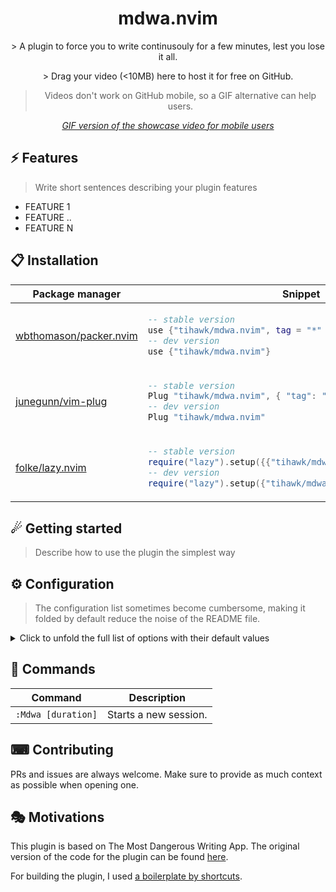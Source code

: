 <p align="center">
  <h1 align="center">mdwa.nvim</h2>
</p>

<p align="center">
    > A plugin to force you to write continusouly for a few minutes, lest you lose it all.
</p>

<div align="center">
    > Drag your video (<10MB) here to host it for free on GitHub.
</div>

<div align="center">

> Videos don't work on GitHub mobile, so a GIF alternative can help users.

_[GIF version of the showcase video for mobile users](SHOWCASE_GIF_LINK)_

</div>

## ⚡️ Features

> Write short sentences describing your plugin features

- FEATURE 1
- FEATURE ..
- FEATURE N

## 📋 Installation

<div align="center">
<table>
<thead>
<tr>
<th>Package manager</th>
<th>Snippet</th>
</tr>
</thead>
<tbody>
<tr>
<td>

[wbthomason/packer.nvim](https://github.com/wbthomason/packer.nvim)

</td>
<td>

```lua
-- stable version
use {"tihawk/mdwa.nvim", tag = "*" }
-- dev version
use {"tihawk/mdwa.nvim"}
```

</td>
</tr>
<tr>
<td>

[junegunn/vim-plug](https://github.com/junegunn/vim-plug)

</td>
<td>

```lua
-- stable version
Plug "tihawk/mdwa.nvim", { "tag": "*" }
-- dev version
Plug "tihawk/mdwa.nvim"
```

</td>
</tr>
<tr>
<td>

[folke/lazy.nvim](https://github.com/folke/lazy.nvim)

</td>
<td>

```lua
-- stable version
require("lazy").setup({{"tihawk/mdwa.nvim", version = "*"}})
-- dev version
require("lazy").setup({"tihawk/mdwa.nvim"})
```

</td>
</tr>
</tbody>
</table>
</div>

## ☄ Getting started

> Describe how to use the plugin the simplest way

## ⚙ Configuration

> The configuration list sometimes become cumbersome, making it folded by default reduce the noise of the README file.

<details>
<summary>Click to unfold the full list of options with their default values</summary>

> **Note**: The options are also available in Neovim by calling `:h mdwa.options`

```lua
require("mdwa").setup({
  debug = false,
  default_duration = 180, -- 3 minutes in seconds.
  max_inactivity = 5, -- 5 seconds of inactivity equals losing.
  use_tabs = true, -- If you're like me, and dislike tabs, you can make the MDWA session start in the same tab you're on, by setting this to false.
})
```

</details>

## 🧰 Commands

|   Command            |         Description        |
|----------------------|----------------------------|
|  `:Mdwa [duration]`  |     Starts a new session.  |

## ⌨ Contributing

PRs and issues are always welcome. Make sure to provide as much context as possible when opening one.

## 🎭 Motivations

This plugin is based on The Most Dangerous Writing App. The original version of the code for the plugin can be found [here](https://github.com/GitMurf/nvim-code-to-share/tree/main/mdwa).

For building the plugin, I used [a boilerplate by shortcuts](https://github.com/shortcuts/neovim-plugin-boilerplate).
